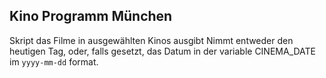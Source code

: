 ## Kino Programm München
Skript das Filme in ausgewählten Kinos ausgibt
Nimmt entweder den heutigen Tag, oder, falls gesetzt, das Datum in der variable CINEMA_DATE im `yyyy-mm-dd` format.
